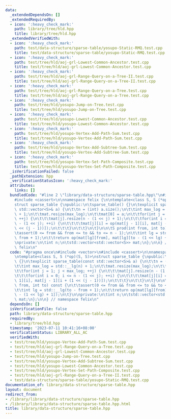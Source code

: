 ```yaml
---
data:
  _extendedDependsOn: []
  _extendedRequiredBy:
  - icon: ':heavy_check_mark:'
    path: library/tree/hld.hpp
    title: library/tree/hld.hpp
  _extendedVerifiedWith:
  - icon: ':heavy_check_mark:'
    path: test/data-structure/sparse-table/yosupo-Static-RMQ.test.cpp
    title: test/data-structure/sparse-table/yosupo-Static-RMQ.test.cpp
  - icon: ':heavy_check_mark:'
    path: test/tree/hld/aoj-grl-Lowest-Common-Ancestor.test.cpp
    title: test/tree/hld/aoj-grl-Lowest-Common-Ancestor.test.cpp
  - icon: ':heavy_check_mark:'
    path: test/tree/hld/aoj-grl-Range-Query-on-a-Tree-II.test.cpp
    title: test/tree/hld/aoj-grl-Range-Query-on-a-Tree-II.test.cpp
  - icon: ':heavy_check_mark:'
    path: test/tree/hld/aoj-grl-Range-Query-on-a-Tree.test.cpp
    title: test/tree/hld/aoj-grl-Range-Query-on-a-Tree.test.cpp
  - icon: ':heavy_check_mark:'
    path: test/tree/hld/yosupo-Jump-on-Tree.test.cpp
    title: test/tree/hld/yosupo-Jump-on-Tree.test.cpp
  - icon: ':heavy_check_mark:'
    path: test/tree/hld/yosupo-Lowest-Common-Ancestor.test.cpp
    title: test/tree/hld/yosupo-Lowest-Common-Ancestor.test.cpp
  - icon: ':heavy_check_mark:'
    path: test/tree/hld/yosupo-Vertex-Add-Path-Sum.test.cpp
    title: test/tree/hld/yosupo-Vertex-Add-Path-Sum.test.cpp
  - icon: ':heavy_check_mark:'
    path: test/tree/hld/yosupo-Vertex-Add-Subtree-Sum.test.cpp
    title: test/tree/hld/yosupo-Vertex-Add-Subtree-Sum.test.cpp
  - icon: ':heavy_check_mark:'
    path: test/tree/hld/yosupo-Vertex-Set-Path-Composite.test.cpp
    title: test/tree/hld/yosupo-Vertex-Set-Path-Composite.test.cpp
  _isVerificationFailed: false
  _pathExtension: hpp
  _verificationStatusIcon: ':heavy_check_mark:'
  attributes:
    links: []
  bundledCode: "#line 2 \"library/data-structure/sparse-table.hpp\"\n#include <vector>\n\
    #include <cassert>\n\nnamespace felix {\n\ntemplate<class S, S (*op)(S, S)>\n\
    struct sparse_table {\npublic:\n\tsparse_table() {}\n\texplicit sparse_table(const\
    \ std::vector<S>& a) {\n\t\tn = (int) a.size();\n\t\tint max_log = std::__lg(n)\
    \ + 1;\n\t\tmat.resize(max_log);\n\t\tmat[0] = a;\n\t\tfor(int j = 1; j < max_log;\
    \ ++j) {\n\t\t\tmat[j].resize(n - (1 << j) + 1);\n\t\t\tfor(int i = 0; i <= n\
    \ - (1 << j); ++i) {\n\t\t\t\tmat[j][i] = op(mat[j - 1][i], mat[j - 1][i + (1\
    \ << (j - 1))]);\n\t\t\t}\n\t\t}\n\t}\n\n\tS prod(int from, int to) const {\n\t\
    \tassert(0 <= from && from <= to && to <= n - 1);\n\t\tint lg = std::__lg(to -\
    \ from + 1);\n\t\treturn op(mat[lg][from], mat[lg][to - (1 << lg) + 1]);\n\t}\n\
    \nprivate:\n\tint n;\n\tstd::vector<std::vector<S>> mat;\n};\n\n} // namespace\
    \ felix\n"
  code: "#pragma once\n#include <vector>\n#include <cassert>\n\nnamespace felix {\n\
    \ntemplate<class S, S (*op)(S, S)>\nstruct sparse_table {\npublic:\n\tsparse_table()\
    \ {}\n\texplicit sparse_table(const std::vector<S>& a) {\n\t\tn = (int) a.size();\n\
    \t\tint max_log = std::__lg(n) + 1;\n\t\tmat.resize(max_log);\n\t\tmat[0] = a;\n\
    \t\tfor(int j = 1; j < max_log; ++j) {\n\t\t\tmat[j].resize(n - (1 << j) + 1);\n\
    \t\t\tfor(int i = 0; i <= n - (1 << j); ++i) {\n\t\t\t\tmat[j][i] = op(mat[j -\
    \ 1][i], mat[j - 1][i + (1 << (j - 1))]);\n\t\t\t}\n\t\t}\n\t}\n\n\tS prod(int\
    \ from, int to) const {\n\t\tassert(0 <= from && from <= to && to <= n - 1);\n\
    \t\tint lg = std::__lg(to - from + 1);\n\t\treturn op(mat[lg][from], mat[lg][to\
    \ - (1 << lg) + 1]);\n\t}\n\nprivate:\n\tint n;\n\tstd::vector<std::vector<S>>\
    \ mat;\n};\n\n} // namespace felix\n"
  dependsOn: []
  isVerificationFile: false
  path: library/data-structure/sparse-table.hpp
  requiredBy:
  - library/tree/hld.hpp
  timestamp: '2023-07-11 10:41:16+08:00'
  verificationStatus: LIBRARY_ALL_AC
  verifiedWith:
  - test/tree/hld/yosupo-Vertex-Add-Path-Sum.test.cpp
  - test/tree/hld/aoj-grl-Range-Query-on-a-Tree.test.cpp
  - test/tree/hld/aoj-grl-Lowest-Common-Ancestor.test.cpp
  - test/tree/hld/yosupo-Jump-on-Tree.test.cpp
  - test/tree/hld/yosupo-Vertex-Add-Subtree-Sum.test.cpp
  - test/tree/hld/yosupo-Lowest-Common-Ancestor.test.cpp
  - test/tree/hld/yosupo-Vertex-Set-Path-Composite.test.cpp
  - test/tree/hld/aoj-grl-Range-Query-on-a-Tree-II.test.cpp
  - test/data-structure/sparse-table/yosupo-Static-RMQ.test.cpp
documentation_of: library/data-structure/sparse-table.hpp
layout: document
redirect_from:
- /library/library/data-structure/sparse-table.hpp
- /library/library/data-structure/sparse-table.hpp.html
title: library/data-structure/sparse-table.hpp
---
```

